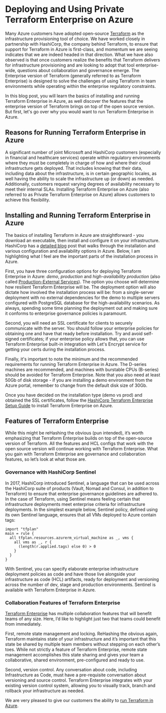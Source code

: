 # Deploying and Using Private Terraform Enterprise on Azure
Many Azure customers have adopted open-source [Terraform](https://www.terraform.io) as the infrastructure provisioning tool of choice. We have worked closely in partnership with HashiCorp, the company behind Terraform, to ensure that support for Terraform in Azure is first-class, and momentum we are seeing indicates that we are indeed headed in that direction. What we have also observed is that once customers realize the benefits that Terraform delivers for infrastructure provisioning and are looking to adopt that tool enterprise-wide, questions about collaboration and governance emerge. The Enterprise version of Terraform (generally referred to as Terraform Enterprise) is designed to solve the challenges of using Terraform in team environments while operating within the enterprise regulatory constraints.

In this blog post, you will learn the basics of installing and running Terraform Enterprise in Azure, as well discover the features that the enterprise version of Terraform brings on top of the open source version. But first, let's go over why you would want to run Terraform Enterprise in Azure.
 
## Reasons for Running Terraform Enterprise in Azure
A significant number of joint Microsoft and HashiCorp customers (especially in financial and healthcare services) operate within regulatory environments where they must be completely in charge of how  and where their cloud infrastructure gets deployed. That includes knowing that their data, including data about the infrastructure, is in certain geographic locales, as well having the ability to scale the infrastructure up (or down) as needed. Additionally, customers request varying degrees of availability necessary to meet their internal SLAs. Installing Terraform Enterprise on Azure (also referred to as Private Terraform Enterprise on Azure) allows customers to achieve this flexibility.

## Installing and Running Terraform Enterprise in Azure
The basics of installing Terraform in Azure are straightforward - you download an executable, then install and configure it on your infrastructure. HashiCorp has a [detailed blog](https://www.terraform.io/docs/enterprise/private/azure-setup-guide.html) post that walks through the installation and various configuration and availability options in Azure. Below, I am highlighting what I feel are the important parts of the installation process in Azure.

First, you have three configuration options for deploying Terraform Enterprise in Azure: _demo_, _production_ and _high-availability production_ (also called [Production-External Services](https://www.terraform.io/docs/enterprise/private/install-installer.html#operational-mode-decision)). The option you choose will determine how resilient Terraform Enterprise will be. The deployment option will also dictate how involved the installation process will be: from a single-server deployment with no external dependencies for the demo to multiple servers configured with PostgreSQL database for the high-availability scenarios. As always, spending some time planning the deployment out and making sure it conforms to enterprise governance policies is paramount.

Second, you will need an SSL certificate for clients to securely communicate with the server. You should follow your enterprise policies for obtaining one and have that ready before installation. Try and avoid self-signed certificates; if your enterprise policy allows that, you can use Terraform Enterprise built-in integration with Let's Encrypt service for getting your certs during the installation process.

Finally, it's important to note the minimum and the recommended requirements for running Terraform Enterprise in Azure. The D-series machines are recommended, and machines with burstable CPUs (B-series) should be avoided for Terraform Enterprise. Note that you also need at least 50Gb of disk storage - if you are installing a demo environment from the Azure portal, remember to change from the default disk size of 30Gb.

Once you have decided on the installation type (demo vs prod) and obtained the SSL certificates, follow the [HashiCorp Terraform Enterprise Setup Guide](https://www.terraform.io/docs/enterprise/private/azure-setup-guide.html) to install Terraform Enterprise on Azure.
 
## Features of Terraform Enterprise
While this might be reHashing the obvious (pun intended), it’s worth emphasizing that Terraform Enterprise builds on top of the open-source version of Terraform. All the features and HCL configs that work with the open source version will continue working with Terraform Enterprise. What you gain with Terraform Enterprise are governance and collaboration features, so let’s look at what those are.

### Governance with HashiCorp Sentinel
In 2017, HashiCorp introduced Sentinel, a language that can be used across the HashiCorp suite of products (Vault, Nomad and Consul, in addition to Terraform) to ensure that enterprise governance guidelines are adhered to. In the case of Terraform, using Sentinel means feeling certain that infrastructure deployments meet enterprise criteria for infrastructure deployments. In the simplest example below, Sentinel policy, defined using its own Sentinel language, ensures that all VMs deployed to Azure contain tags:

```
import "tfplan"
main = rule {
  all tfplan.resources.azurerm_virtual_machine as _, vms {
    all vms as _, r {
      (length(r.applied.tags) else 0) > 0
    }
  }
}
```

With Sentinel, you can specify elaborate enterprise infrastructure deployment policies as code and have those live alongside your infrastructure as code (HCL) artifacts, ready for deployment and versioning across the number of dev, stage and production environments. Sentinel is available with Terraform Enterprise in Azure.

### Collaboration Features of Terraform Enterprise
[Terraform Enterprise](https://www.hashicorp.com/products/terraform#features) has multiple collaboration features that will benefit teams of any size. Here, I’d like to highlight just two that teams could benefit from immediately.

First, remote state management and locking. ReHashing the obvious again, Terraform maintains state of your infrastructure and it’s important that this state be shared by multiple team members without stepping on each other’s toes. While not strictly a feature of Terraform Enterprise, remote state management accomplishes this state sharing and gives your team a collaborative, shared environment, pre-configured and ready to use.

Second, version control. Any conversation about code, including Infrastructure as Code, must have a pre-requisite conversation about versioning and source control. Terraform Enterprise integrates with your existing version control system, allowing you to visually track, branch and rollback your infrastructure as needed.

We are very pleased to give our customers the ability to [run Terraform in Azure](https://www.terraform.io/docs/enterprise/private/azure-setup-guide.html).